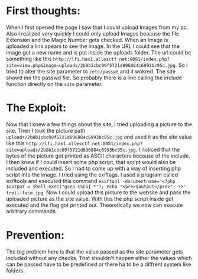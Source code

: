 # First thoughts:
When I first opened the page I saw that I could upload Images from my pc. Also I realized very quickly I could only upload Images beacuse the file Extension and the Magic Number gets checked. 
When an image is uploaded a link apears to see the image. In the URL I could see that the image got a new name and is put inside the uploads folder.
The url could be something like this `http://lfi.hax1.allesctf.net:8081/index.php?site=view.php&image=uploads/2b8b1cbc09f5721d896884c6993bc95c.jpg`. So i tried to alter the site parameter to `/etc/passwd` and it wokred. The site showd me the passwd file. So probably there is a line calling the include function directly on the `site` parameter.

# The Exploit:
Now that I knew a few things about the site, I tried uploading a picture to the site. Then I took the picture path `uploads/2b8b1cbc09f5721d896884c6993bc95c.jpg` and used it as the site value like this `http://lfi.hax1.allesctf.net:8081/index.php?site=uploads/2b8b1cbc09f5721d896884c6993bc95c.jpg`.
I noticed that the bytes of the picture got printed as ASCII characters because of the include. I then knew if I could insert some php script, that script would also be included and executed. So I had to come up with a way of inserting php script into the image.
I tried using the exiftags. I used a program called exiftools and executed this command `exiftool -documentname='<?php $output = shell_exec("grep CSCG{ *"); echo "<pre>$output</pre>"; ?>' troll-face.jpg`.
Now I could upload this picture to the website and pass the uploaded picture as the site value. With this the php script inside got executed and the flag got printed out.
Theoretically we now can execute arbitrary commands.

# Prevention:
The big problem here is that the value passed as the site parameter gets included without any checks. That shouldn't happen either the values which can be passed have to be predefined or there ha to be a diffrent system like folders.